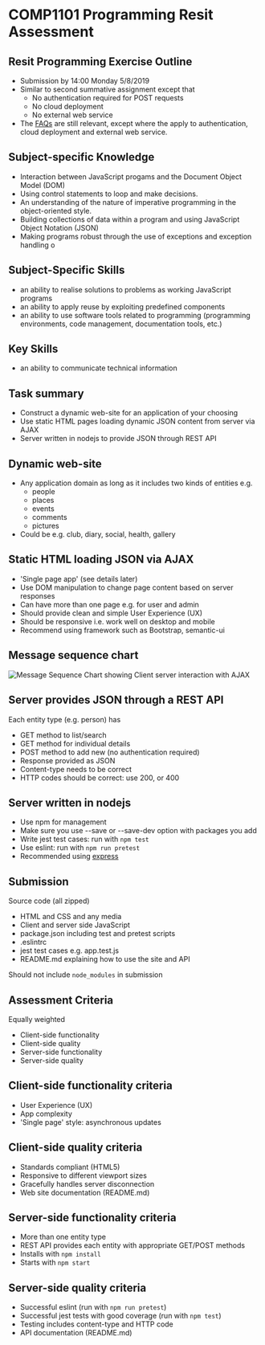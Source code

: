 
# COMP1101 Programming Resit Assessment


##  Resit Programming Exercise Outline

- Submission by 14:00 Monday 5/8/2019
- Similar to second summative assignment except that
    - No authentication required for POST requests
    - No cloud deployment
    - No external web service
- The [FAQs](https://github.com/stevenaeola/gitpitch/blob/master/prog/assessment_2_prog_1819/FAQ.md) are still relevant, except where the apply to authentication, cloud deployment and external web service.


## Subject-specific Knowledge

- Interaction between JavaScript progams and the Document Object Model (DOM)
- Using control statements to loop and make decisions.
- An understanding of the nature of imperative programming in the object-oriented style.
- Building collections of data within a program and using JavaScript Object Notation (JSON)
- Making programs robust through the use of exceptions and exception handling
o

## Subject-Specific Skills

- an ability to realise solutions to problems as working JavaScript programs
- an ability to apply reuse by exploiting predefined components
- an ability to use software tools related to programming (programming environments, code management, documentation tools, etc.)


## Key Skills

- an ability to communicate technical information



## Task summary

- Construct a dynamic web-site for an application of your choosing
- Use static HTML pages loading dynamic JSON content from server via AJAX
- Server written in nodejs to provide JSON through REST API


## Dynamic web-site

- Any application domain as long as it includes two kinds of entities e.g.
  - people
  - places
  - events
  - comments
  - pictures
- Could be e.g. club, diary, social, health, gallery


## Static HTML loading JSON via AJAX

- 'Single page app' (see details later)
- Use DOM manipulation to change page content based on server responses
- Can have more than one page e.g. for user and admin
- Should provide clean and simple User Experience (UX)
- Should be responsive i.e. work well on desktop and mobile
- Recommend using framework such as Bootstrap, semantic-ui


## Message sequence chart

![Message Sequence Chart showing Client server interaction with AJAX](https://www.websequencediagrams.com/cgi-bin/cdraw?lz=dGl0bGUgQ2xpZW50L3NlcnZlciBpbnRlcmFjdGlvbgoKABUGLT5TABcFOiBTdGF0aWMgcGFnZSByZXF1ZXN0CgAWBi0-AEEGOiBIVE1MCmxvb3AgZWFjaCB1c2VyIABJBwA_EER5bmFtaWMgY29udGVudABLCCAoQUpBWCkASRFKU09OAIEKCQBnCFJlbmRlcgAXBQA_CWFzAIEBBSB3aXRoaW4gRE9NCmVuZAoK&s=roundgreen)


## Server provides JSON through a REST API

Each entity type (e.g. person) has 

- GET method to list/search 
- GET method for individual details 
- POST method to add new (no authentication required)
- Response provided as JSON
- Content-type needs to be correct
- HTTP codes should be correct: use 200, or 400


## Server written in nodejs

- Use npm for management
- Make sure you use --save or --save-dev option with packages you add
- Write jest test cases: run with `npm test`
- Use eslint: run with `npm run pretest`
- Recommended using [express](https://expressjs.com/)


## Submission

Source code (all zipped)

- HTML and CSS and any media
- Client and server side JavaScript
- package.json including test and pretest scripts
- .eslintrc 
- jest test cases e.g. app.test.js
- README.md explaining how to use the site and API

Should not include `node_modules` in submission


## Assessment Criteria

Equally weighted

- Client-side functionality
- Client-side quality
- Server-side functionality
- Server-side quality


## Client-side functionality criteria

- User Experience (UX)
- App complexity
- 'Single page' style: asynchronous updates


## Client-side quality criteria

- Standards compliant (HTML5)
- Responsive to different viewport sizes
- Gracefully handles server disconnection
- Web site documentation (README.md)


## Server-side functionality criteria

- More than one entity type
- REST API provides each entity with appropriate GET/POST methods
- Installs with `npm install`
- Starts with `npm start`


## Server-side quality criteria

- Successful eslint (run with `npm run pretest`)
- Successful jest tests with good coverage (run with `npm test`)
- Testing includes content-type and HTTP code
- API documentation (README.md)
